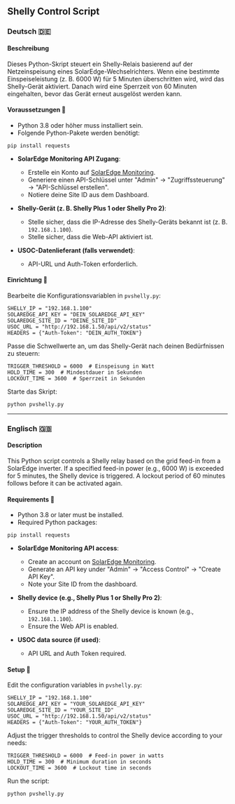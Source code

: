 
## Shelly Control Script

### Deutsch 🇩🇪

#### Beschreibung

Dieses Python-Skript steuert ein Shelly-Relais basierend auf der Netzeinspeisung eines SolarEdge-Wechselrichters. Wenn eine bestimmte Einspeiseleistung (z. B. 6000 W) für 5 Minuten überschritten wird, wird das Shelly-Gerät aktiviert. Danach wird eine Sperrzeit von 60 Minuten eingehalten, bevor das Gerät erneut ausgelöst werden kann.

#### Voraussetzungen 📌

- Python 3.8 oder höher muss installiert sein.
- Folgende Python-Pakete werden benötigt:

```
pip install requests
```

- **SolarEdge Monitoring API Zugang**:
  - Erstelle ein Konto auf [SolarEdge Monitoring](https://www.solaredge.com).
  - Generiere einen API-Schlüssel unter "Admin" → "Zugriffssteuerung" → "API-Schlüssel erstellen".
  - Notiere deine Site ID aus dem Dashboard.

- **Shelly-Gerät (z. B. Shelly Plus 1 oder Shelly Pro 2)**:
  - Stelle sicher, dass die IP-Adresse des Shelly-Geräts bekannt ist (z. B. `192.168.1.100`).
  - Stelle sicher, dass die Web-API aktiviert ist.

- **USOC-Datenlieferant (falls verwendet)**:
  - API-URL und Auth-Token erforderlich.

#### Einrichtung 🔧

Bearbeite die Konfigurationsvariablen in `pvshelly.py`:

```
SHELLY_IP = "192.168.1.100"
SOLAREDGE_API_KEY = "DEIN_SOLAREDGE_API_KEY"
SOLAREDGE_SITE_ID = "DEINE_SITE_ID"
USOC_URL = "http://192.168.1.50/api/v2/status"
HEADERS = {"Auth-Token": "DEIN_AUTH_TOKEN"}
```

Passe die Schwellwerte an, um das Shelly-Gerät nach deinen Bedürfnissen zu steuern:

```
TRIGGER_THRESHOLD = 6000  # Einspeisung in Watt
HOLD_TIME = 300  # Mindestdauer in Sekunden
LOCKOUT_TIME = 3600  # Sperrzeit in Sekunden
```

Starte das Skript:

```
python pvshelly.py
```

---

### Englisch 🇬🇧

#### Description

This Python script controls a Shelly relay based on the grid feed-in from a SolarEdge inverter. If a specified feed-in power (e.g., 6000 W) is exceeded for 5 minutes, the Shelly device is triggered. A lockout period of 60 minutes follows before it can be activated again.

#### Requirements 📌

- Python 3.8 or later must be installed.
- Required Python packages:

```
pip install requests
```

- **SolarEdge Monitoring API access**:
  - Create an account on [SolarEdge Monitoring](https://www.solaredge.com).
  - Generate an API key under "Admin" → "Access Control" → "Create API Key".
  - Note your Site ID from the dashboard.

- **Shelly device (e.g., Shelly Plus 1 or Shelly Pro 2)**:
  - Ensure the IP address of the Shelly device is known (e.g., `192.168.1.100`).
  - Ensure the Web API is enabled.

- **USOC data source (if used)**:
  - API URL and Auth Token required.

#### Setup 🔧

Edit the configuration variables in `pvshelly.py`:

```
SHELLY_IP = "192.168.1.100"
SOLAREDGE_API_KEY = "YOUR_SOLAREDGE_API_KEY"
SOLAREDGE_SITE_ID = "YOUR_SITE_ID"
USOC_URL = "http://192.168.1.50/api/v2/status"
HEADERS = {"Auth-Token": "YOUR_AUTH_TOKEN"}
```

Adjust the trigger thresholds to control the Shelly device according to your needs:

```
TRIGGER_THRESHOLD = 6000  # Feed-in power in watts
HOLD_TIME = 300  # Minimum duration in seconds
LOCKOUT_TIME = 3600  # Lockout time in seconds
```

Run the script:

```
python pvshelly.py
```


